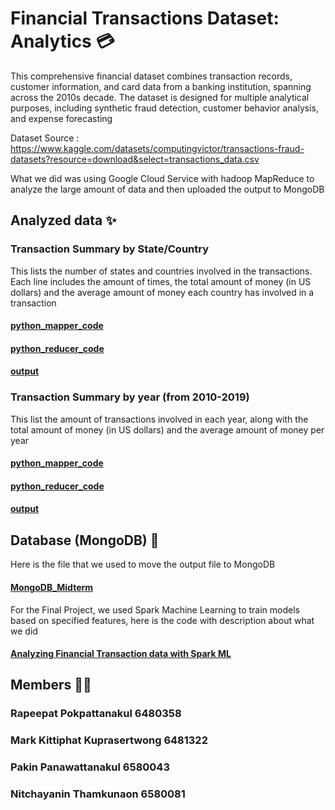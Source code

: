 # Financial Transactions Dataset: Analytics 💳
This comprehensive financial dataset combines transaction records, customer information, and card data from a banking institution, spanning across the 2010s decade. The dataset is designed for multiple analytical purposes, including synthetic fraud detection, customer behavior analysis, and expense forecasting

Dataset Source : https://www.kaggle.com/datasets/computingvictor/transactions-fraud-datasets?resource=download&select=transactions_data.csv

What we did was using Google Cloud Service with hadoop MapReduce to analyze the large amount of data and then uploaded the output to MongoDB

## Analyzed data ✨
### Transaction Summary by State/Country
This lists the number of states and countries involved in the transactions. Each line includes the amount of times, the total amount of money (in US dollars) and the average amount of money each country has involved in a transaction

#### [python_mapper_code](./mapper_city.py)
#### [python_reducer_code](./reducer.py)
#### [output](./outputs/output_part_city.txt)

### Transaction Summary by year (from 2010-2019)
This list the amount of transactions involved in each year, along with the total amount of money (in US dollars) and the average amount of money per year
#### [python_mapper_code](./mapper_year.py)
#### [python_reducer_code](./reducer.py)
#### [output](./outputs/output_part_year.txt)

## Database (MongoDB) 💖
Here is the file that we used to move the output file to MongoDB
#### [MongoDB_Midterm](./BigData_midterm_proj.ipynb)

For the Final Project, we used Spark Machine Learning to train models based on specified features, here is the code with description about what we did
#### [Analyzing Financial Transaction data with Spark ML](./FinancialTransactionsFinalProject.ipynb)

## Members 🙆‍♀️
### Rapeepat Pokpattanakul 6480358
### Mark Kittiphat Kuprasertwong 6481322
### Pakin Panawattanakul 6580043
### Nitchayanin Thamkunaon 6580081
